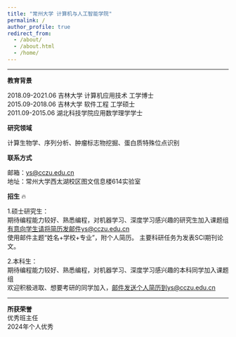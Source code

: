 ```yaml
---
title: "常州大学 计算机与人工智能学院"
permalink: /
author_profile: true
redirect_from: 
  - /about/
  - /about.html
  - /home/
---
```


---
**教育背景**

2018.09-2021.06  吉林大学 计算机应用技术 工学博士<br>2015.09-2018.06  吉林大学 软件工程 工学硕士<br>2011.09-2015.06  湖北科技学院应用数学理学学士

**研究领域**

计算生物学、序列分析、肿瘤标志物挖掘、蛋白质特殊位点识别

**联系方式**

邮箱：ys@cczu.edu.cn <br>
地址：常州大学西太湖校区图文信息楼614实验室

**招生**  :fire: 

1.硕士研究生：<br>
期待编程能力较好、熟悉编程，对机器学习、深度学习感兴趣的研究生加入课题组<br>
有意向学生请将简历发邮件ys@cczu.edu.cn<br>
使用邮件主题“姓名+学校+专业”，附个人简历。
主要科研任务为发表SCI期刊论文。

2.本科生：<br>
期待编程能力较好、熟悉编程，对机器学习、深度学习感兴趣的本科同学加入课题组<br>
欢迎积极进取、想要考研的同学加入，邮件发送个人简历到ys@cczu.edu.cn<br>

---

**所获荣誉** <br>
优秀班主任<br>
2024年个人优秀
